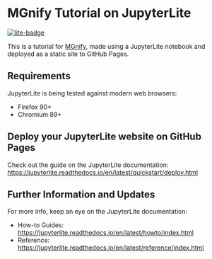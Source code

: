 # MGnify Tutorial on JupyterLite

[![lite-badge](https://jupyterlite.rtfd.io/en/latest/_static/badge.svg)](https://jupyterlite.github.io/demo)

This is a tutorial for [MGnify](https://www.ebi.ac.uk/metagenomics), made using a JupyterLite notebook and deployed as a static site to GitHub Pages.

## Requirements

JupyterLite is being tested against modern web browsers:

- Firefox 90+
- Chromium 89+

## Deploy your JupyterLite website on GitHub Pages

Check out the guide on the JupyterLite documentation: https://jupyterlite.readthedocs.io/en/latest/quickstart/deploy.html

## Further Information and Updates

For more info, keep an eye on the JupyterLite documentation:

- How-to Guides: https://jupyterlite.readthedocs.io/en/latest/howto/index.html
- Reference: https://jupyterlite.readthedocs.io/en/latest/reference/index.html
